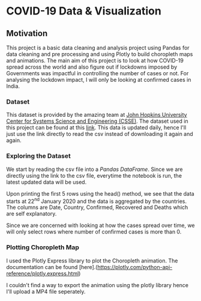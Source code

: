 # COVID-19 Data & Visualization


## Motivation

This project is a basic data cleaning and analysis project using Pandas for data cleaning and pre processing and using Plotly to build choropleth maps and animations. The main aim of this project is to look at how COVID-19 spread across the world and also figure out if lockdowns imposed by Governments was impactful in controlling the number of cases or not. For analysing the lockdown impact, I will only be looking at confirmed cases in India.    

### Dataset

This dataset is provided by the amazing team at [John Hopkins University Center for Systems Science and Engineering (CSSE)](https://systems.jhu.edu/). The dataset used in this project can be found at this [link](https://raw.githubusercontent.com/datasets/covid-19/master/data/countries-aggregated.csv). This data is updated daily, hence I'll just use the link directly to read the csv instead of downloading it again and again. 

### Exploring the Dataset

We start by reading the csv file into a *Pandas DataFrame*. Since we are directly using the link to the csv file, everytime the notebook is run, the latest updated data will be used. 

Upon printing the first 5 rows using the head() method, we see that the data starts at 22<sup>nd</sup> January 2020 and the data is aggregated by the countries. The columns are Date, Country, Confirmed, Recovered and Deaths which are self explanatory. 

Since we are concerned with looking at how the cases spread over time, we will only select rows where number of confirmed cases is more than 0. 

### Plotting Choropleth Map

I used the Plotly Express library to plot the Choropleth animation. The documentation can be found [here].(https://plotly.com/python-api-reference/plotly.express.html)

I couldn't find a way to export the animation using the plotly library hence I'll upload a MP4 file seperately. 